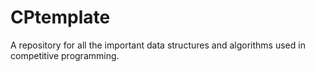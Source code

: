 # CPtemplate

A repository for all the important data structures and algorithms used in competitive programming.
